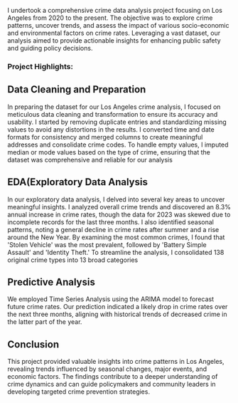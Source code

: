 I undertook a comprehensive crime data analysis project focusing on Los Angeles from 2020 to the present. The objective was to explore crime patterns, uncover trends, and assess the impact of various socio-economic and environmental factors on crime rates. Leveraging a vast dataset, our analysis aimed to provide actionable insights for enhancing public safety and guiding policy decisions.

### Project Highlights:
## Data Cleaning and Preparation
In preparing the dataset for our Los Angeles crime analysis, I focused on meticulous data cleaning and transformation to ensure its accuracy and usability. I started by removing duplicate entries and standardizing missing values to avoid any distortions in the results. I converted time and date formats for consistency and merged columns to create meaningful addresses and consolidate crime codes. To handle empty values, I imputed median or mode values based on the type of crime, ensuring that the dataset was comprehensive and reliable for our analysis
## EDA(Exploratory Data Analysis
In our exploratory data analysis, I delved into several key areas to uncover meaningful insights. I analyzed overall crime trends and discovered an 8.3% annual increase in crime rates, though the data for 2023 was skewed due to incomplete records for the last three months. I also identified seasonal patterns, noting a general decline in crime rates after summer and a rise around the New Year. By examining the most common crimes, I found that 'Stolen Vehicle' was the most prevalent, followed by 'Battery Simple Assault' and 'Identity Theft.' To streamline the analysis, I consolidated 138 original crime types into 13 broad categories

## Predictive Analysis
We employed Time Series Analysis using the ARIMA model to forecast future crime rates. Our prediction indicated a likely drop in crime rates over the next three months, aligning with historical trends of decreased crime in the latter part of the year.

## Conclusion
This project provided valuable insights into crime patterns in Los Angeles, revealing trends influenced by seasonal changes, major events, and economic factors. The findings contribute to a deeper understanding of crime dynamics and can guide policymakers and community leaders in developing targeted crime prevention strategies.


 
